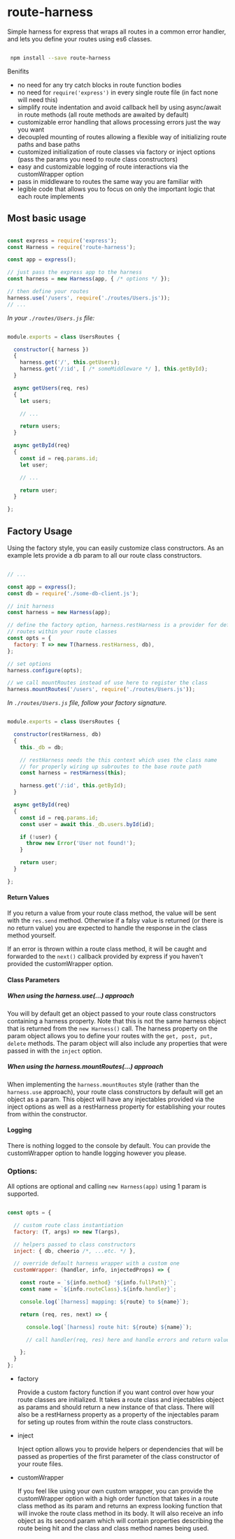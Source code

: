 # route-harness

Simple harness for express that wraps all routes in a common error handler, and lets you define your routes using es6 classes.


```bash

 npm install --save route-harness

```


Benifits

 - no need for any try catch blocks in route function bodies
 - no need for `require('express')` in every single route file (in fact none will need this)
 - simplify route indentation and avoid callback hell by using async/await in route methods (all route methods are awaited by default)
 - customizable error handling that allows processing errors just the way you want
 - decoupled mounting of routes allowing a flexible way of initializing route paths and base paths
 - customized initialization of route classes via factory or inject options (pass the params you need to route class constructors)
 - easy and customizable logging of route interactions via the customWrapper option
 - pass in middleware to routes the same way you are familiar with
 - legible code that allows you to focus on only the important logic that each route implements


## Most basic usage

```javascript

const express = require('express');
const Harness = require('route-harness');

const app = express();

// just pass the express app to the harness
const harness = new Harness(app, { /* options */ });

// then define your routes
harness.use('/users', require('./routes/Users.js'));
// ...

```


_In your `./routes/Users.js` file:_

```javascript

module.exports = class UsersRoutes {

  constructor({ harness })
  {
    harness.get('/', this.getUsers);
    harness.get('/:id', [ /* someMiddleware */ ], this.getById);
  }

  async getUsers(req, res)
  {
    let users;

    // ...

    return users;
  }

  async getById(req)
  {
    const id = req.params.id;
    let user;

    // ...

    return user;
  }

};

```

## Factory Usage

Using the factory style, you can easily customize class constructors. As an example lets
provide a db param to all our route class constructors.


```javascript

// ...

const app = express();
const db = require('./some-db-client.js');

// init harness
const harness = new Harness(app);

// define the factory option, harness.restHarness is a provider for defining
// routes within your route classes
const opts = {
  factory: T => new T(harness.restHarness, db),
};

// set options
harness.configure(opts);

// we call mountRoutes instead of use here to register the class
harness.mountRoutes('/users', require('./routes/Users.js'));

```

_In `./routes/Users.js` file, follow your factory signature._

```javascript

module.exports = class UsersRoutes {

  constructor(restHarness, db)
  {
    this._db = db;

    // restHarness needs the this context which uses the class name
    // for properly wiring up subroutes to the base route path
    const harness = restHarness(this);

    harness.get('/:id', this.getById);
  }

  async getById(req)
  {
    const id = req.params.id;
    const user = await this._db.users.byId(id);

    if (!user) {
      throw new Error('User not found!');
    }

    return user;
  }

};


```

#### Return Values

If you return a value from your route class method, the value will be sent with the `res.send` method. Otherwise if a falsy value is returned (or there is no return value) you are expected to handle the response in the class method yourself.

If an error is thrown within a route class method, it will be caught and forwarded to the `next()` callback provided by express if you haven't provided the customWrapper option.

#### Class Parameters

##### When using the _harness.use(...)_ approach

You will by default get an object passed to your route class constructors containing a harness property. Note that this is not the same harness object that is returned from the `new Harness()` call.  The harness property on the param object allows you to define your routes with the `get, post, put, delete` methods.  The param object will also include any properties that were passed in with the `inject` option.

##### When using the _harness.mountRoutes(...)_ approach

When implementing the `harness.mountRoutes` style (rather than the `harness.use` approach), your route class constructors by default will get an object as a param.  This object will have any injectables provided via the inject options as well as a restHarness property for establishing your routes from within the constructor.

#### Logging

There is nothing logged to the console by default.  You can provide the customWrapper option to handle logging however you please.

### Options:

All options are optional and calling `new Harness(app)` using 1 param is supported.

```javascript

const opts = {

  // custom route class instantiation
  factory: (T, args) => new T(args),

  // helpers passed to class constructors
  inject: { db, cheerio /*, ...etc. */ },

  // override default harness wrapper with a custom one
  customWrapper: (handler, info, injectedProps) => {

    const route = `${info.method} '${info.fullPath}'`;
    const name = `${info.routeClass}.${info.handler}`;

    console.log(`[harness] mapping: ${route} to ${name}`);

    return (req, res, next) => {

      console.log(`[harness] route hit: ${route} ${name}`);

      // call handler(req, res) here and handle errors and return values

    };
  }
};

```

- factory

  Provide a custom factory function if you want control over how your route classes are initialized. It takes a route class and injectables object as params and should return a new instance of that class. There will also be a restHarness property as a property of the injectables param for seting up routes from within the route class constructors.

- inject

  Inject option allows you to provide helpers or dependencies that will be passed as properties of the first parameter of the class constructor of your route files.

- customWrapper

  If you feel like using your own custom wrapper, you can provide the customWrapper option with a high order function that takes in a route class method as its param and returns an express looking function that will invoke the route class method in its body. It will also receive an info object as its second param which will contain properties describing the route being hit and the class and class method names being used.

